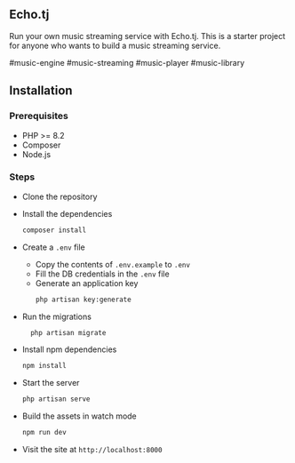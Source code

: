 ## Echo.tj

Run your own music streaming service with Echo.tj. 
This is a  starter project for anyone who wants to build a music streaming service.

#music-engine #music-streaming #music-player #music-library

## Installation

### Prerequisites
- PHP >= 8.2
- Composer
- Node.js

### Steps
- Clone the repository
- Install the dependencies

    ```bash
    composer install
    ```
- Create a `.env` file
    - Copy the contents of `.env.example` to `.env`
    - Fill the DB credentials in the `.env` file
    - Generate an application key
        ```bash
        php artisan key:generate
        ```

- Run the migrations
    ```bash
      php artisan migrate
    ```

- Install npm dependencies
    ```bash
    npm install
    ```
- Start the server
    ```bash
    php artisan serve
    ```

- Build the assets in watch mode
    ```bash
    npm run dev
    ```

- Visit the site at `http://localhost:8000`
